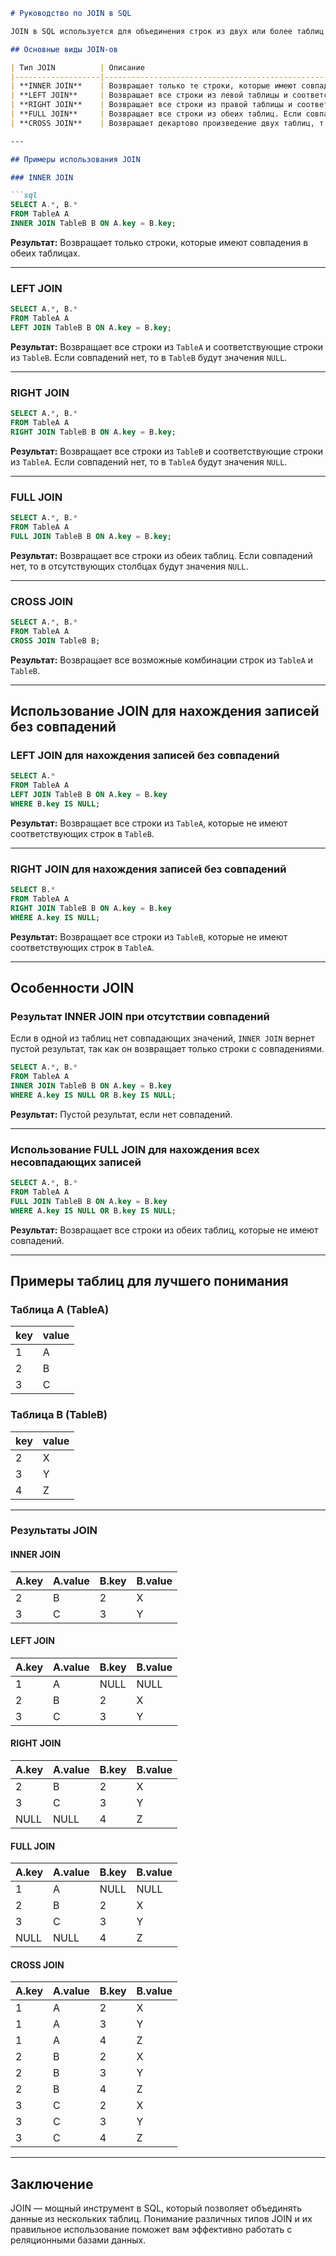 ```markdown
# Руководство по JOIN в SQL

JOIN в SQL используется для объединения строк из двух или более таблиц на основе связанных между ними столбцов. Это позволяет извлекать данные из нескольких таблиц в одном запросе, что особенно полезно для работы с реляционными базами данных.

## Основные виды JOIN-ов

| Тип JOIN          | Описание                                                                 |
|-------------------|-------------------------------------------------------------------------|
| **INNER JOIN**    | Возвращает только те строки, которые имеют совпадения в обеих таблицах. |
| **LEFT JOIN**     | Возвращает все строки из левой таблицы и соответствующие строки из правой таблицы. Если совпадений нет, то в правой таблице будут значения `NULL`. |
| **RIGHT JOIN**    | Возвращает все строки из правой таблицы и соответствующие строки из левой таблицы. Если совпадений нет, то в левой таблице будут значения `NULL`. |
| **FULL JOIN**     | Возвращает все строки из обеих таблиц. Если совпадений нет, то в отсутствующих столбцах будут значения `NULL`. |
| **CROSS JOIN**    | Возвращает декартово произведение двух таблиц, т.е. все возможные комбинации строк. |

---

## Примеры использования JOIN

### INNER JOIN

```sql
SELECT A.*, B.*
FROM TableA A
INNER JOIN TableB B ON A.key = B.key;
```

**Результат:** Возвращает только строки, которые имеют совпадения в обеих таблицах.

---

### LEFT JOIN

```sql
SELECT A.*, B.*
FROM TableA A
LEFT JOIN TableB B ON A.key = B.key;
```

**Результат:** Возвращает все строки из `TableA` и соответствующие строки из `TableB`. Если совпадений нет, то в `TableB` будут значения `NULL`.

---

### RIGHT JOIN

```sql
SELECT A.*, B.*
FROM TableA A
RIGHT JOIN TableB B ON A.key = B.key;
```

**Результат:** Возвращает все строки из `TableB` и соответствующие строки из `TableA`. Если совпадений нет, то в `TableA` будут значения `NULL`.

---

### FULL JOIN

```sql
SELECT A.*, B.*
FROM TableA A
FULL JOIN TableB B ON A.key = B.key;
```

**Результат:** Возвращает все строки из обеих таблиц. Если совпадений нет, то в отсутствующих столбцах будут значения `NULL`.

---

### CROSS JOIN

```sql
SELECT A.*, B.*
FROM TableA A
CROSS JOIN TableB B;
```

**Результат:** Возвращает все возможные комбинации строк из `TableA` и `TableB`.

---

## Использование JOIN для нахождения записей без совпадений

### LEFT JOIN для нахождения записей без совпадений

```sql
SELECT A.*
FROM TableA A
LEFT JOIN TableB B ON A.key = B.key
WHERE B.key IS NULL;
```

**Результат:** Возвращает все строки из `TableA`, которые не имеют соответствующих строк в `TableB`.

---

### RIGHT JOIN для нахождения записей без совпадений

```sql
SELECT B.*
FROM TableA A
RIGHT JOIN TableB B ON A.key = B.key
WHERE A.key IS NULL;
```

**Результат:** Возвращает все строки из `TableB`, которые не имеют соответствующих строк в `TableA`.

---

## Особенности JOIN

### Результат INNER JOIN при отсутствии совпадений

Если в одной из таблиц нет совпадающих значений, `INNER JOIN` вернет пустой результат, так как он возвращает только строки с совпадениями.

```sql
SELECT A.*, B.*
FROM TableA A
INNER JOIN TableB B ON A.key = B.key
WHERE A.key IS NULL OR B.key IS NULL;
```

**Результат:** Пустой результат, если нет совпадений.

---

### Использование FULL JOIN для нахождения всех несовпадающих записей

```sql
SELECT A.*, B.*
FROM TableA A
FULL JOIN TableB B ON A.key = B.key
WHERE A.key IS NULL OR B.key IS NULL;
```

**Результат:** Возвращает все строки из обеих таблиц, которые не имеют совпадений.

---

## Примеры таблиц для лучшего понимания

### Таблица A (TableA)

| key | value |
|-----|-------|
| 1   | A     |
| 2   | B     |
| 3   | C     |

### Таблица B (TableB)

| key | value |
|-----|-------|
| 2   | X     |
| 3   | Y     |
| 4   | Z     |

---

### Результаты JOIN

#### INNER JOIN

| A.key | A.value | B.key | B.value |
|-------|---------|-------|---------|
| 2     | B       | 2     | X       |
| 3     | C       | 3     | Y       |

#### LEFT JOIN

| A.key | A.value | B.key | B.value |
|-------|---------|-------|---------|
| 1     | A       | NULL  | NULL    |
| 2     | B       | 2     | X       |
| 3     | C       | 3     | Y       |

#### RIGHT JOIN

| A.key | A.value | B.key | B.value |
|-------|---------|-------|---------|
| 2     | B       | 2     | X       |
| 3     | C       | 3     | Y       |
| NULL  | NULL    | 4     | Z       |

#### FULL JOIN

| A.key | A.value | B.key | B.value |
|-------|---------|-------|---------|
| 1     | A       | NULL  | NULL    |
| 2     | B       | 2     | X       |
| 3     | C       | 3     | Y       |
| NULL  | NULL    | 4     | Z       |

#### CROSS JOIN

| A.key | A.value | B.key | B.value |
|-------|---------|-------|---------|
| 1     | A       | 2     | X       |
| 1     | A       | 3     | Y       |
| 1     | A       | 4     | Z       |
| 2     | B       | 2     | X       |
| 2     | B       | 3     | Y       |
| 2     | B       | 4     | Z       |
| 3     | C       | 2     | X       |
| 3     | C       | 3     | Y       |
| 3     | C       | 4     | Z       |

---

## Заключение

JOIN — мощный инструмент в SQL, который позволяет объединять данные из нескольких таблиц. Понимание различных типов JOIN и их правильное использование поможет вам эффективно работать с реляционными базами данных.
```